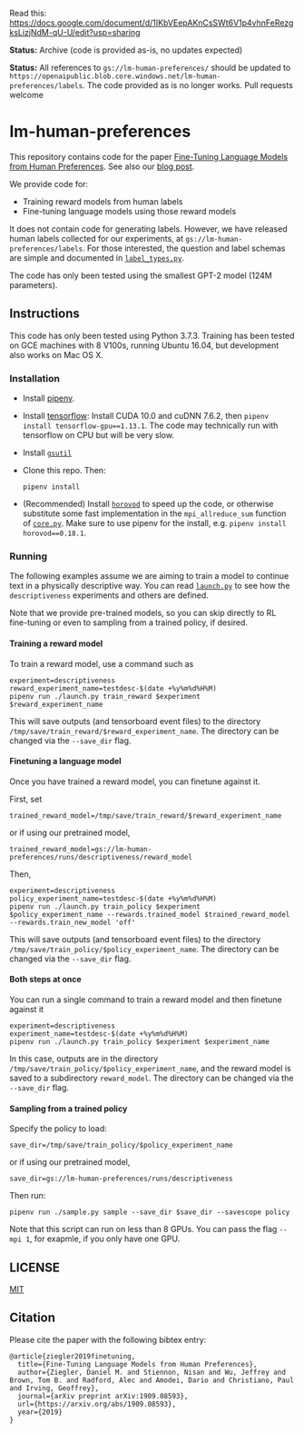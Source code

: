 Read this: https://docs.google.com/document/d/1IKbVEepAKnCsSWt6V1p4vhnFeRezgksLizjNdM-qU-U/edit?usp=sharing

**Status:** Archive (code is provided as-is, no updates expected)

**Status:** All references to `gs://lm-human-preferences/` should be updated to `https://openaipublic.blob.core.windows.net/lm-human-preferences/labels`.  The code provided as is no longer works.  Pull requests welcome

# lm-human-preferences

This repository contains code for the paper [Fine-Tuning Language Models from Human Preferences](https://arxiv.org/abs/1909.08593).  See also our [blog post](https://openai.com/blog/fine-tuning-gpt-2/).

We provide code for:
- Training reward models from human labels
- Fine-tuning language models using those reward models

It does not contain code for generating labels.  However, we have released human labels collected for our experiments, at `gs://lm-human-preferences/labels`.
For those interested, the question and label schemas are simple and documented in [`label_types.py`](./lm_human_preferences/label_types.py).

The code has only been tested using the smallest GPT-2 model (124M parameters).

## Instructions

This code has only been tested using Python 3.7.3.  Training has been tested on GCE machines with 8 V100s, running Ubuntu 16.04, but development also works on Mac OS X.

### Installation

- Install [pipenv](https://github.com/pypa/pipenv#installation).

- Install [tensorflow](https://www.tensorflow.org/install/gpu):  Install CUDA 10.0 and cuDNN 7.6.2, then `pipenv install tensorflow-gpu==1.13.1`.  The code may technically run with tensorflow on CPU but will be very slow.

- Install [`gsutil`](https://cloud.google.com/storage/docs/gsutil_install)

- Clone this repo.  Then:
  ```
  pipenv install
  ```

- (Recommended) Install [`horovod`](https://github.com/horovod/horovod#install) to speed up the code, or otherwise substitute some fast implementation in the `mpi_allreduce_sum` function of [`core.py`](./lm_human_preferences/utils/core.py).  Make sure to use pipenv for the install, e.g. `pipenv install horovod==0.18.1`.

### Running

The following examples assume we are aiming to train a model to continue text in a physically descriptive way.
You can read [`launch.py`](./launch.py) to see how the `descriptiveness` experiments and others are defined.

Note that we provide pre-trained models, so you can skip directly to RL fine-tuning or even to sampling from a trained policy, if desired.

#### Training a reward model

To train a reward model, use a command such as
```
experiment=descriptiveness
reward_experiment_name=testdesc-$(date +%y%m%d%H%M)
pipenv run ./launch.py train_reward $experiment $reward_experiment_name
```

This will save outputs (and tensorboard event files) to the directory `/tmp/save/train_reward/$reward_experiment_name`.  The directory can be changed via the `--save_dir` flag.

#### Finetuning a language model

Once you have trained a reward model, you can finetune against it.

First, set
```
trained_reward_model=/tmp/save/train_reward/$reward_experiment_name
```
or if using our pretrained model,
```
trained_reward_model=gs://lm-human-preferences/runs/descriptiveness/reward_model
```

Then,
```
experiment=descriptiveness
policy_experiment_name=testdesc-$(date +%y%m%d%H%M)
pipenv run ./launch.py train_policy $experiment $policy_experiment_name --rewards.trained_model $trained_reward_model --rewards.train_new_model 'off'
```

This will save outputs (and tensorboard event files) to the directory `/tmp/save/train_policy/$policy_experiment_name`.  The directory can be changed via the `--save_dir` flag.

#### Both steps at once

You can run a single command to train a reward model and then finetune against it
```
experiment=descriptiveness
experiment_name=testdesc-$(date +%y%m%d%H%M)
pipenv run ./launch.py train_policy $experiment $experiment_name
```

In this case, outputs are in the directory `/tmp/save/train_policy/$policy_experiment_name`, and the reward model is saved to a subdirectory `reward_model`.  The directory can be changed via the `--save_dir` flag.

#### Sampling from a trained policy

Specify the policy to load:
```
save_dir=/tmp/save/train_policy/$policy_experiment_name
```
or if using our pretrained model,
```
save_dir=gs://lm-human-preferences/runs/descriptiveness
```

Then run:
```
pipenv run ./sample.py sample --save_dir $save_dir --savescope policy
```

Note that this script can run on less than 8 GPUs.  You can pass the flag `--mpi 1`, for exapmle, if you only have one GPU.

## LICENSE

[MIT](./LICENSE)

## Citation

Please cite the paper with the following bibtex entry:
```
@article{ziegler2019finetuning,
  title={Fine-Tuning Language Models from Human Preferences},
  author={Ziegler, Daniel M. and Stiennon, Nisan and Wu, Jeffrey and Brown, Tom B. and Radford, Alec and Amodei, Dario and Christiano, Paul and Irving, Geoffrey},
  journal={arXiv preprint arXiv:1909.08593},
  url={https://arxiv.org/abs/1909.08593},
  year={2019}
}
```
